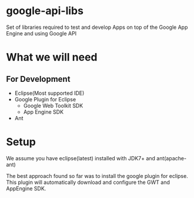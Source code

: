 google-api-libs
===============

Set of libraries required to test and develop Apps on top of the Google App Engine and using Google API

What we will need
=================

For Development
---------------

 * Eclipse(Most supported IDE)
 * Google Plugin for Eclipse
   * Google Web Toolkit SDK
   * App Engine SDK
 * Ant

Setup
=====

We assume you have eclipse(latest) installed with JDK7+ and ant(apache-ant)

The best approach found so far was to install the google plugin for eclipse. This plugin will automatically download and configure the GWT and AppEngine SDK.
